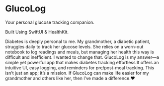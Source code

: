 # GlucoLog
Your personal glucose tracking companion.

Built Using SwiftUI & HealthKit.

Diabetes is deeply personal to me. My grandmother, a diabetic patient, struggles daily to track her glucose levels. She relies on a worn-out notebook to log readings and meals, but managing her health this way is difficult and inefficient. I wanted to change that.
GlucoLog is my answer—a simple yet powerful app that makes diabetes tracking effortless It offers an intuitive UI, easy logging, and reminders for pre/post-meal tracking.
This isn’t just an app; it’s a mission. If GlucoLog can make life easier for my grandmother and others like her, then I’ve made a difference.❤️
